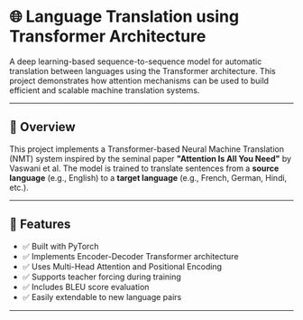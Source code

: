 # 🌐 Language Translation using Transformer Architecture

A deep learning-based sequence-to-sequence model for automatic translation between languages using the Transformer architecture. This project demonstrates how attention mechanisms can be used to build efficient and scalable machine translation systems.

---

## 🧠 Overview

This project implements a Transformer-based Neural Machine Translation (NMT) system inspired by the seminal paper **"Attention Is All You Need"** by Vaswani et al. The model is trained to translate sentences from a **source language** (e.g., English) to a **target language** (e.g., French, German, Hindi, etc.).

---

## 🚀 Features

- ✅ Built with PyTorch
- ✅ Implements Encoder-Decoder Transformer architecture
- ✅ Uses Multi-Head Attention and Positional Encoding
- ✅ Supports teacher forcing during training
- ✅ Includes BLEU score evaluation
- ✅ Easily extendable to new language pairs

---



